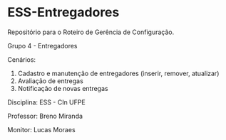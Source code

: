 # ESS-Entregadores

Repositório para o Roteiro de Gerência de Configuração.

Grupo 4 - Entregadores

Cenários: 
  1. Cadastro e manutenção de entregadores (inserir, remover, atualizar)
  2. Avaliação de entregas
  3. Notificação de novas entregas

Disciplina: ESS - CIn UFPE

Professor: Breno Miranda

Monitor: Lucas Moraes

